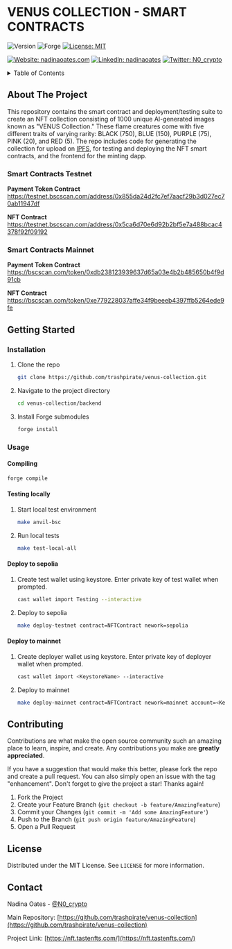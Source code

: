 # VENUS COLLECTION - SMART CONTRACTS

![Version](https://img.shields.io/badge/version-1.0.0-blue.svg?style=for-the-badge)
![Forge](https://img.shields.io/badge/Forge-v0.2.0-blue?style=for-the-badge)
[![License: MIT](https://img.shields.io/github/license/trashpirate/hold-earn.svg?style=for-the-badge)](https://github.com/trashpirate/hold-earn/blob/main/LICENSE)

[![Website: nadinaoates.com](https://img.shields.io/badge/Portfolio-00e0a7?style=for-the-badge&logo=Website)](https://nadinaoates.com)
[![LinkedIn: nadinaoates](https://img.shields.io/badge/LinkedIn-0a66c2?style=for-the-badge&logo=LinkedIn&logoColor=f5f5f5)](https://linkedin.com/in/nadinaoates)
[![Twitter: N0\_crypto](https://img.shields.io/badge/@N0\_crypto-black?style=for-the-badge&logo=X)](https://twitter.com/N0\_crypto)

<!-- ![Node](https://img.shields.io/badge/node-v20.10.0-blue.svg?style=for-the-badge)
![NPM](https://img.shields.io/badge/npm-v10.2.3-blue?style=for-the-badge)
![Nextjs](https://img.shields.io/badge/next-v13.5.4-blue?style=for-the-badge)
![Tailwindcss](https://img.shields.io/badge/TailwindCSS-v3.0-blue?style=for-the-badge)
![Wagmi](https://img.shields.io/badge/Wagmi-v1.4.3-blue?style=for-the-badge) -->


<!-- TABLE OF CONTENTS -->
<details>
  <summary>Table of Contents</summary>
  <ol>
    <li>
      <a href="#about-the-project">About The Project</a>
    </li>
    <li>
      <a href="#getting-started">Getting Started</a>
      <ul>
        <li><a href="#installation">Installation</a></li>
        <li><a href="#usage">Usage</a></li>
      </ul>
    </li>
    <li><a href="#contributing">Contributing</a></li>
    <li><a href="#license">License</a></li>
    <li><a href="#contact">Contact</a></li>
    <!-- <li><a href="#acknowledgments">Acknowledgments</a></li> -->
  </ol>
</details>

<!-- ABOUT THE PROJECT -->

## About The Project

This repository contains the smart contract and deployment/testing suite to create an NFT collection consisting of 1000 unique AI-generated images known as "VENUS Collection." These flame creatures come with five different traits of varying rarity: BLACK (750), BLUE (150), PURPLE (75), PINK (20), and RED (5). The repo includes code for generating the collection for upload on [IPFS](https://ipfs.tech/), for testing and deploying the NFT smart contracts, and the frontend for the minting dapp.

### Smart Contracts Testnet

**Payment Token Contract**  
https://testnet.bscscan.com/address/0x855da24d2fc7ef7aacf29b3d027ec70ab11947df

**NFT Contract**
https://testnet.bscscan.com/address/0x5ca6d70e6d92b2bf5e7a488bcac4378f92f09192

### Smart Contracts Mainnet

**Payment Token Contract**  
https://bscscan.com/token/0xdb238123939637d65a03e4b2b485650b4f9d91cb

**NFT Contract**
https://bscscan.com/token/0xe779228037affe34f9beeeb4397ffb5264ede9fe

<!-- GETTING STARTED -->

## Getting Started

### Installation

1. Clone the repo
   ```sh
   git clone https://github.com/trashpirate/venus-collection.git
   ```
2. Navigate to the project directory
   ```sh
   cd venus-collection/backend
   ```
3. Install Forge submodules
   ```sh
   forge install
   ```


### Usage

#### Compiling
```sh
forge compile
```

#### Testing locally

1. Start local test environment
    ```sh
    make anvil-bsc
    ```
2. Run local tests
    ```sh
    make test-local-all
    ```

#### Deploy to sepolia

1. Create test wallet using keystore. Enter private key of test wallet when prompted.
    ```sh
    cast wallet import Testing --interactive
    ```
    
2. Deploy to sepolia
    ```sh
    make deploy-testnet contract=NFTContract nework=sepolia
    ```

#### Deploy to mainnet
1. Create deployer wallet using keystore. Enter private key of deployer wallet when prompted.
    ```sh
    cast wallet import <KeystoreName> --interactive
    ```
    
2. Deploy to mainnet
    ```sh
    make deploy-mainnet contract=NFTContract nework=mainnet account=<KeystoreName> sender=<deployer address>
    ```

<!-- CONTRIBUTING -->

## Contributing

Contributions are what make the open source community such an amazing place to learn, inspire, and create. Any contributions you make are **greatly appreciated**.

If you have a suggestion that would make this better, please fork the repo and create a pull request. You can also simply open an issue with the tag "enhancement".
Don't forget to give the project a star! Thanks again!

1. Fork the Project
2. Create your Feature Branch (`git checkout -b feature/AmazingFeature`)
3. Commit your Changes (`git commit -m 'Add some AmazingFeature'`)
4. Push to the Branch (`git push origin feature/AmazingFeature`)
5. Open a Pull Request

<!-- LICENSE -->

## License

Distributed under the MIT License. See `LICENSE` for more information.

<!-- CONTACT -->

## Contact

Nadina Oates - [@N0_crypto](https://twitter.com/N0_crypto)

Main Repository: [https://github.com/trashpirate/venus-collection](https://github.com/trashpirate/venus-collection)

Project Link: [https://nft.tastenfts.com/](https://nft.tastenfts.com/)

<!-- ACKNOWLEDGMENTS -->
<!-- ## Acknowledgments -->
